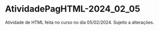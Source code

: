 # AtividadePagHTML-2024_02_05
Atividade de HTML feita no curso no dia 05/02/2024. Sujeito a alterações.
